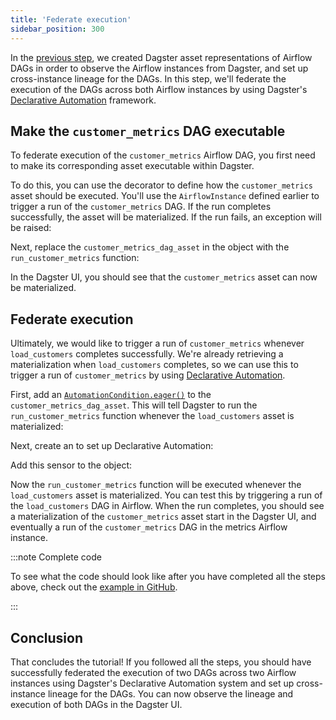 ```yaml
---
title: 'Federate execution'
sidebar_position: 300
---
```


In the [previous step](/guides/migrate/airflow-to-dagster/federation/observe), we created Dagster asset representations of Airflow DAGs in order to observe the Airflow instances from Dagster, and set up cross-instance lineage for the DAGs. In this step, we'll federate the execution of the DAGs across both Airflow instances by using Dagster's [Declarative Automation](/guides/automate/declarative-automation/) framework.

## Make the `customer_metrics` DAG executable

To federate execution of the `customer_metrics` Airflow DAG, you first need to make its corresponding asset executable within Dagster.

To do this, you can use the <PyObject section="assets" module="dagster" object="multi_asset" displayText="@multi_asset" /> decorator to define how the `customer_metrics` asset should be executed. You'll use the `AirflowInstance` defined earlier to trigger a run of the `customer_metrics` DAG. If the run completes successfully, the asset will be materialized. If the run fails, an exception will be raised:

<CodeExample
  path="airlift-federation-tutorial/snippets/federated_execution.py"
  startAfter="start_multi_asset"
  endBefore="end_multi_asset"
/>

Next, replace the `customer_metrics_dag_asset` in the <PyObject section="definitions" module="dagster" object="Definitions" /> object with the `run_customer_metrics` function:

<CodeExample
  path="airlift-federation-tutorial/snippets/federated_execution.py"
  startAfter="start_multi_asset_defs"
  endBefore="end_multi_asset_defs"
/>

In the Dagster UI, you should see that the `customer_metrics` asset can now be materialized.

## Federate execution

Ultimately, we would like to trigger a run of `customer_metrics` whenever `load_customers` completes successfully. We're already retrieving a materialization when `load_customers` completes, so we can use this to trigger a run of `customer_metrics` by using [Declarative Automation](/guides/automate/declarative-automation).

First, add an [`AutomationCondition.eager()`](/api/python-api/assets#dagster.AutomationCondition.eager) to the `customer_metrics_dag_asset`. This will tell Dagster to run the `run_customer_metrics` function whenever the `load_customers` asset is materialized:

<CodeExample
  path="airlift-federation-tutorial/snippets/federated_execution.py"
  startAfter="start_eager"
  endBefore="end_eager"
/>

Next, create an <PyObject section="assets" module="dagster" object="AutomationConditionSensorDefinition" /> to set up Declarative Automation:

<CodeExample
  path="airlift-federation-tutorial/snippets/federated_execution.py"
  startAfter="start_automation_sensor"
  endBefore="end_automation_sensor"
/>

Add this sensor to the <PyObject section="definitions" module="dagster" object="Definitions" /> object:

<CodeExample
  path="airlift-federation-tutorial/snippets/federated_execution.py"
  startAfter="start_complete_defs"
  endBefore="end_complete_defs"
/>

Now the `run_customer_metrics` function will be executed whenever the `load_customers` asset is materialized. You can test this by triggering a run of the `load_customers` DAG in Airflow. When the run completes, you should see a materialization of the `customer_metrics` asset start in the Dagster UI, and eventually a run of the `customer_metrics` DAG in the metrics Airflow instance.

:::note Complete code

To see what the code should look like after you have completed all the steps above, check out the [example in GitHub](https://github.com/dagster-io/dagster/blob/master/examples/airlift-federation-tutorial/airlift_federation_tutorial/dagster_defs/stages/executable_and_da.py).

:::

## Conclusion

That concludes the tutorial! If you followed all the steps, you should have successfully federated the execution of two DAGs across two Airflow instances using Dagster's Declarative Automation system and set up cross-instance lineage for the DAGs. You can now observe the lineage and execution of both DAGs in the Dagster UI.
